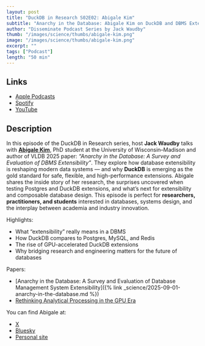 ```yaml
---
layout: post
title: "DuckDB in Research S02E02: Abigale Kim"
subtitle: "Anarchy in the Database: Abigale Kim on DuckDB and DBMS Extensibility"
author: "Disseminate Podcast Series by Jack Waudby"
thumb: "/images/science/thumbs/abigale-kim.png"
image: "/images/science/thumbs/abigale-kim.png"
excerpt: ""
tags: ["Podcast"]
length: "50 min"
---
```


## Links

* [Apple Podcasts]()
* [Spotify]()
* [YouTube]()

## Description

In this episode of the DuckDB in Research series, host **Jack Waudby** talks with [**Abigale Kim**](https://abigalekim.github.io/), PhD student at the University of Wisconsin–Madison and author of VLDB 2025 paper: _“Anarchy in the Database: A Survey and Evaluation of DBMS Extensibility”_. They explore how database extensibility is reshaping modern data systems — and why **DuckDB** is emerging as the gold standard for safe, flexible, and high-performance extensions. Abigale shares the inside story of her research, the surprises uncovered when testing Postgres and DuckDB extensions, and what’s next for extensibility and composable database design.
This episode is perfect for **researchers, practitioners, and students** interested in databases, systems design, and the interplay between academia and industry innovation.

Highlights:

* What “extensibility” really means in a DBMS
* How DuckDB compares to Postgres, MySQL, and Redis
* The rise of GPU-accelerated DuckDB extensions
* Why bridging research and engineering matters for the future of databases

Papers:

* [Anarchy in the Database: A Survey and Evaluation of Database Management System Extensibility]({% link _science/2025-09-01-anarchy-in-the-database.md %})
* [Rethinking Analytical Processing in the GPU Era](https://arxiv.org/pdf/2508.04701)

You can find Abigale at:

* [X](https://x.com/abigale_kim)
* [Bluesky](https://bsky.app/profile/abigalekim.bsky.social)
* [Personal site](https://abigalekim.github.io/)
